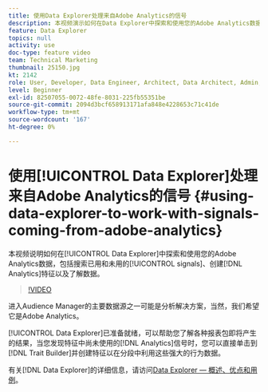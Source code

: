 ```yaml
---
title: 使用Data Explorer处理来自Adobe Analytics的信号
description: 本视频演示如何在Data Explorer中探索和使用您的Adobe Analytics数据，包括搜索已用和未用的信号、创建Analytics特征以及了解数据。
feature: Data Explorer
topics: null
activity: use
doc-type: feature video
team: Technical Marketing
thumbnail: 25150.jpg
kt: 2142
role: User, Developer, Data Engineer, Architect, Data Architect, Admin, Leader
level: Beginner
exl-id: 82507055-0072-48fe-8031-225fb55351be
source-git-commit: 2094d3bcf658913171afa848e4228653c71c41de
workflow-type: tm+mt
source-wordcount: '167'
ht-degree: 0%

---
```


# 使用[!UICONTROL Data Explorer]处理来自Adobe Analytics的信号 {#using-data-explorer-to-work-with-signals-coming-from-adobe-analytics}

本视频说明如何在[!UICONTROL Data Explorer]中探索和使用您的Adobe Analytics数据，包括搜索已用和未用的[!UICONTROL signals]、创建[!DNL Analytics]特征以及了解数据。

>[!VIDEO](https://video.tv.adobe.com/v/330345/?quality=12&captions=chi_hans)

进入Audience Manager的主要数据源之一可能是分析解决方案，当然，我们希望它是Adobe Analytics。

[!UICONTROL Data Explorer]已准备就绪，可以帮助您了解各种报表包即将产生的结果，当您发现特征中尚未使用的[!DNL Analytics]信号时，您可以直接单击到[!DNL Trait Builder]并创建特征以在分段中利用这些强大的行为数据。

有关[!DNL Data Explorer]的详细信息，请访问[Data Explorer — 概述、优点和用例](https://experienceleague.adobe.com/docs/audience-manager/user-guide/features/data-explorer/data-explorer-overview.html?lang=zh-Hans)。
